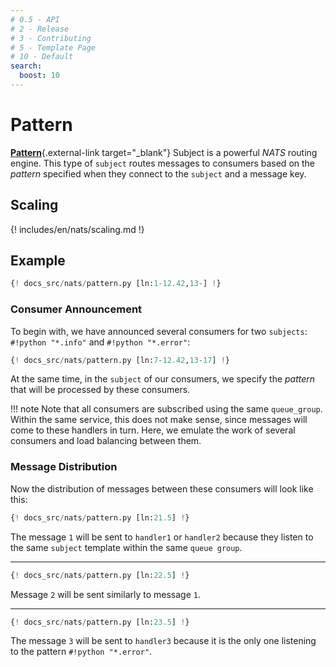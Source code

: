 ```yaml
---
# 0.5 - API
# 2 - Release
# 3 - Contributing
# 5 - Template Page
# 10 - Default
search:
  boost: 10
---
```


# Pattern

[**Pattern**](https://docs.nats.io/nats-concepts/subjects#wildcards){.external-link target="_blank"} Subject is a powerful *NATS* routing engine. This type of `subject` routes messages to consumers based on the *pattern* specified when they connect to the `subject` and a message key.

## Scaling

{! includes/en/nats/scaling.md !}

## Example

```python linenums="1"
{! docs_src/nats/pattern.py [ln:1-12.42,13-] !}
```

### Consumer Announcement

To begin with, we have announced several consumers for two `subjects`: `#!python "*.info"` and `#!python "*.error"`:

```python linenums="7" hl_lines="1 5 9"
{! docs_src/nats/pattern.py [ln:7-12.42,13-17] !}
```

At the same time, in the `subject` of our consumers, we specify the *pattern* that will be processed by these consumers.

!!! note
    Note that all consumers are subscribed using the same `queue_group`. Within the same service, this does not make sense, since messages will come to these handlers in turn.
    Here, we emulate the work of several consumers and load balancing between them.

### Message Distribution

Now the distribution of messages between these consumers will look like this:

```python
{! docs_src/nats/pattern.py [ln:21.5] !}
```

The message `1` will be sent to `handler1` or `handler2` because they listen to the same `subject` template within the same `queue group`.

---

```python
{! docs_src/nats/pattern.py [ln:22.5] !}
```

Message `2` will be sent similarly to message `1`.

---

```python
{! docs_src/nats/pattern.py [ln:23.5] !}
```

The message `3` will be sent to `handler3` because it is the only one listening to the pattern `#!python "*.error"`.
